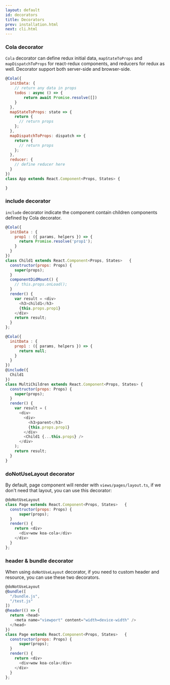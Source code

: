 ```yaml
---
layout: default
id: decorators
title: Decorators
prev: installation.html
next: cli.html
---
```


### Cola decorator
<!-- 定义redux数据初始化，react-redux组件的mapStateToProps和mapDispatchToProps定义，和redux的reducer定义，装饰器可以同时支持服务器端和浏览器端。 -->
`Cola` decorator can define redux initial data, `mapStateToProps` and `mapDispatchToProps` for react-redux components, and reducers for redux as well. Decorator support both server-side and browser-side.

```javascript
@Cola({
  initData: {
    // return any data in props
    todos : async () => {
        return await Promise.resolve([])
    }
  },
  mapStateToProps: state => {
    return {
      // return props
    };
  },
  mapDispatchToProps: dispatch => {
    return {
      // return props
    };
  },
  reducer: {
    // define reducer here
  }
})
class App extends React.Component<Props, States> {

}
```

### include decorator
<!-- 定义当前组件使用的子组件，当子组件使用了Cola装饰器进行数据初始化时候，必须使用include装饰器 -->
`include` decorator indicate the component contain children components defined by Cola decorator.

```javascript
@Cola({
  initData : {
    prop1 : ({ params, helpers }) => {
      return Promise.resolve('prop1');
    }
  }
})
class Child1 extends React.Component<Props, States>   {
  constructor(props: Props) {
    super(props);
  }
  componentDidMount() {
    // this.props.onLoad();
  }
  render() {
    var result = <div>
      <h3>child1</h3>
      {this.props.prop1}
    </div>
    return result;
  }
};

@Cola({
  initData : {
    prop1 : ({ params, helpers }) => {
      return null;
    }
  }
})
@include({
  Child1
})
class MultiChildren extends React.Component<Props, States> {
  constructor(props: Props) {
    super(props);
  }
  render() {
    var result = (
      <div>
        <div>
          <h3>parent</h3>
          {this.props.prop1}
        </div>
        <Child1 {...this.props} />
      </div>
    );
    return result;
  }
}
```

### doNotUseLayout decorator

<!-- 默认page组件会使用views/pages/layout.ts来渲染，如果不使用可以通过定义这个装饰器 -->
By default, page component will render with `views/pages/layout.ts`, if we don't need that layout, you can use this decorator:

```javascript
@doNotUseLayout
class Page extends React.Component<Props, States>   {
  constructor(props: Props) {
      super(props);
  }
  render() {
    return <div>
      <div>wow koa-cola</div>
    </div>
  }
};
```

### header & bundle decorator

<!-- 当使用doNotUseLayout装饰器时，如果需要自定义插入header和js bundle，可以使用这两个装饰器 -->
When using `doNotUseLayout` decorator, if you need to custom header and resource, you can use these two decorators.

```javascript
@doNotUseLayout
@bundle([
  "/bundle.js",
  "/test.js"
])
@header(() => {
  return <head>
    <meta name="viewport" content="width=device-width" />
  </head>
})
class Page extends React.Component<Props, States>   {
  constructor(props: Props) {
      super(props);
  }
  render() {
    return <div>
      <div>wow koa-cola</div>
    </div>
  }
};
```